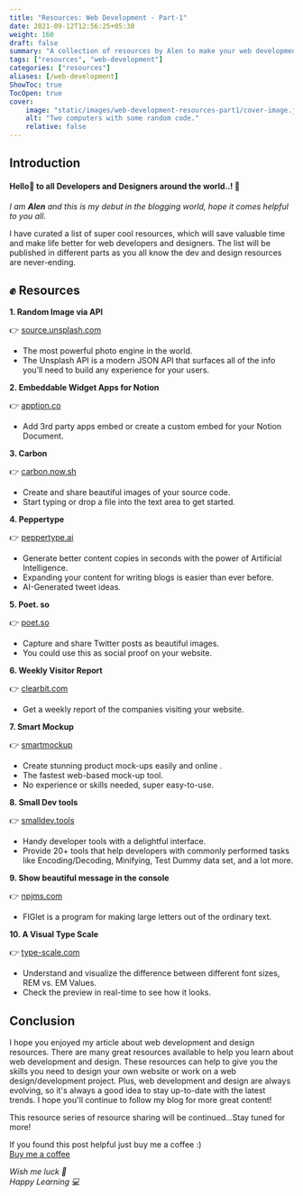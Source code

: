 ```yaml
---
title: "Resources: Web Development - Part-1"
date: 2021-09-12T12:56:25+05:30
weight: 160
draft: false
summary: "A collection of resources by Alen to make your web development process easier."
tags: ["resources", "web-development"]
categories: ["resources"]
aliases: [/web-development]
ShowToc: true
TocOpen: true
cover:
    image: "static/images/web-development-resources-part1/cover-image.jpg"
    alt: "Two computers with some random code."
    relative: false
---
```


## Introduction

#### Hello👋 to all Developers and Designers around the world..!  🌈

*I am **Alen** and this is my debut in the blogging world, hope it comes helpful to you all.*

I have curated a list of super cool resources, which will save valuable time and make life better for web developers and designers. The list will be published in different parts as you all know the dev and design resources are never-ending.

## ✊ Resources

**1. Random Image via API**

👉 [source.unsplash.com](https://source.unsplash.com/)

- The most powerful photo engine in the world. 
- The Unsplash API is a modern JSON API that surfaces all of the info you’ll need to build any experience for your users. 

**2. Embeddable Widget Apps for Notion**

👉 [apption.co](https://apption.co/)

- Add 3rd party apps embed or create a custom embed for your Notion Document. 

**3. Carbon**

👉 [carbon.now.sh](https://carbon.now.sh/)

- Create and share beautiful images of your source code. 
- Start typing or drop a file into the text area to get started.

**4. Peppertype**

👉 [peppertype.ai](https://www.peppertype.ai/)

- Generate better content copies in seconds with the power of Artificial Intelligence.
- Expanding your content for writing blogs is easier than ever before.
- AI-Generated tweet ideas.

**5. Poet. so**

👉 [poet.so](https://poet.so/)

- Capture and share Twitter posts as beautiful images.
- You could use this as social proof on your website.

**6. Weekly Visitor Report**

👉 [clearbit.com](https://clearbit.com/resources/tools/visitor-report)

- Get a weekly report of the companies visiting your website.

**7. Smart Mockup**

👉 [smartmockup](https://smartmockups.com/)

- Create stunning product mock-ups easily and online .
- The fastest web-based mock-up tool.
- No experience or skills needed, super easy-to-use.

**8. Small Dev tools**

👉 [smalldev.tools](https://smalldev.tools/)

- Handy developer tools with a delightful interface.
- Provide 20+ tools that help developers with commonly performed tasks like Encoding/Decoding, Minifying, Test Dummy data set, and a lot more.

**9. Show beautiful message in the console**

👉 [npjms.com](https://www.npmjs.com/package/figlet)

- FIGlet is a program for making large letters out of the ordinary text.

**10. A Visual Type Scale**

👉 [type-scale.com](https://type-scale.com/)

- Understand and visualize the difference between different font sizes, REM vs. EM Values.
- Check the preview in real-time to see how it looks.

## Conclusion

I hope you enjoyed my article about web development and design resources. There are many great resources available to help you learn about web development and design. These resources can help to give you the skills you need to design your own website or work on a web design/development project. Plus, web development and design are always evolving, so it's always a good idea to stay up-to-date with the latest trends. I hope you'll continue to follow my blog for more great content!

This resource series of resource sharing will be continued...Stay tuned for more!

If you found this post helpful just buy me a coffee :)  
[Buy me a coffee](https://www.buymeacoffee.com/alenabraham)

*Wish me luck 🌟*  
*Happy Learning  💻*